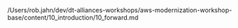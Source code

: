 /Users/rob.jahn/dev/dt-alliances-workshops/aws-modernization-workshop-base/content/10_introduction/10_forward.md